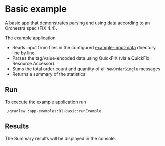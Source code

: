 # Basic example

A basic app that demonstrates parsing and using data according to an Orchestra spec (FIX 4.4).

The example application

- Reads input from files in the configured [example-input-data](./example-input-data) directory line by line.
- Parses the tag/value-encoded data using QuickFIX (via a QuickFix Resource Accessor).
- Sums the total order count and quantity of all `NewOrderSingle` messages
- Returns a summary of the statistics

## Run

To execute the example application run

```
./gradlew :app-examples:01-basic:runExample
```

## Results

The Summary results will be displayed in the console.
